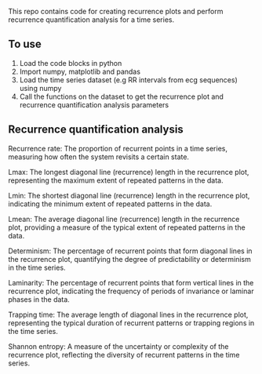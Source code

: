 This repo contains code for creating recurrence plots and perform recurrence quantification analysis for a time series.

## To use
1. Load the code blocks in python
2. Import numpy, matplotlib and pandas
3. Load the time series dataset (e.g RR intervals from ecg sequences) using numpy
4. Call the functions on the dataset to get the recurrence plot and recurrence quantification analysis parameters

## Recurrence quantification analysis 

Recurrence rate: The proportion of recurrent points in a time series, measuring how often the system revisits a certain state.

Lmax: The longest diagonal line (recurrence) length in the recurrence plot, representing the maximum extent of repeated patterns in the data.

Lmin: The shortest diagonal line (recurrence) length in the recurrence plot, indicating the minimum extent of repeated patterns in the data.

Lmean: The average diagonal line (recurrence) length in the recurrence plot, providing a measure of the typical extent of repeated patterns in the data.

Determinism: The percentage of recurrent points that form diagonal lines in the recurrence plot, quantifying the degree of predictability or determinism in the time series.

Laminarity: The percentage of recurrent points that form vertical lines in the recurrence plot, indicating the frequency of periods of invariance or laminar phases in the data.

Trapping time: The average length of diagonal lines in the recurrence plot, representing the typical duration of recurrent patterns or trapping regions in the time series.

Shannon entropy: A measure of the uncertainty or complexity of the recurrence plot, reflecting the diversity of recurrent patterns in the time series.
